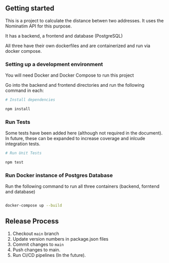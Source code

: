 ## Getting started
This is a project to calculate the distance betwen two addresses. It uses the Nominatim API for this purpose.

It has a backend, a frontend and database (PostgreSQL)

All three have their own dockerfiles and are containerized and run via docker compose.


### Setting up a development environment

You will need Docker and Docker Compose to run this project

Go into the backend and frontend directories and run the following command in each:

```bash
# Install dependencies

npm install
```

### Run Tests

Some tests have been added here (although not required in the document).
In future, these can be expanded to increase coverage and inlcude integration tests.

```bash
# Run Unit Tests

npm test
```

### Run Docker instance of Postgres Database
Run the following command to run all three containers (backend, forntend and database)
```bash

docker-compose up --build
```

## Release Process
1. Checkout `main` branch
2. Update version numbers in package.json files
3. Commit changes to `main`
4. Push changes to main.
6. Run CI/CD pipelines (In the future).